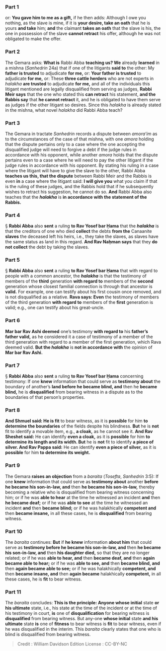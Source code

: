 
### Part 1
or: <b>You gave him to me as a gift,</b> if he then adds: Although I owe you nothing, as the slave is mine, if it is <b>your desire, take an oath</b> that he is yours <b>and take</b> him; <b>and</b> the claimant <b>takes an oath</b> that the slave is his, the one in possession of the slave <b>cannot retract</b> his offer, although he was not obligated to make the offer.

### Part 2
The Gemara asks: <b>What is</b> Rabbi Abba <b>teaching us? We</b> already <b>learned</b> in a mishna (<i>Sanhedrin</i> 24a) that if one of the litigants <b>said to</b> the other: My <b>father is trusted</b> to adjudicate <b>for me,</b> or: <b>Your father is trusted</b> to adjudicate <b>for me,</b> or: These <b>three cattle herders</b> who are not experts in <i>halakha</i> <b>are trusted</b> to adjudicate <b>for me,</b> and all of the individuals this litigant mentioned are legally disqualified from serving as judges, <b>Rabbi Meir says</b> that the one who stated this <b>can retract</b> his statement, <b>and the Rabbis say</b> that <b>he cannot retract</b> it, and he is obligated to have them serve as judges if the other litigant so desires. Since this <i>halakha</i> is already stated in the mishna, what novel <i>halakha</i> did Rabbi Abba teach?

### Part 3
The Gemara in tractate <i>Sanhedrin</i> records a dispute between <i>amora’im</i> as to the circumstances of the case of that mishna, with one <i>amora</i> holding that the dispute pertains only to a case where the one accepting the disqualified judge will need to forgive a debt if the judge rules in accordance with his opponent, while another <i>amora</i> holds that the dispute pertains even to a case where he will need to pay the other litigant if the judge rules in accordance with his opponent. By stating his ruling in a case where the litigant will have to give the slave to the other, Rabbi Abba <b>teaches us this, that the dispute</b> between Rabbi Meir and the Rabbis is even <b>in</b> a case where the litigant said: <b>I will give you</b> what you claim if that is the ruling of these judges, and the Rabbis hold that if he subsequently wishes to retract his suggestion, he cannot do so. <b>And</b> Rabbi Abba also teaches that the <b><i>halakha</i></b> is <b>in accordance with the statement of the Rabbis.</b>

### Part 4
§ <b>Rabbi Abba</b> also <b>sent</b> a ruling <b>to Rav Yosef bar Ḥama</b> that the <b><i>halakha</i></b> is that the creditors of one who died <b>collect</b> the debts <b>from the</b> Canaanite <b>slaves</b> the deceased left his heirs, i.e., they take the slaves, as slaves have the same status as land in this regard. <b>And Rav Naḥman says</b> that they <b>do not collect</b> the debt by taking the slaves.

### Part 5
§ <b>Rabbi Abba</b> also <b>sent</b> a ruling <b>to Rav Yosef bar Ḥama</b> that with regard to people with a common ancestor, the <b><i>halakha</i></b> is that the testimony of members of the <b>third</b> generation <b>with regard to</b> members of the <b>second</b> generation whose closest familial connection is through that ancestor is <b>valid.</b> For example, one can testify about his first cousin once removed, and is not disqualified as a relative. <b>Rava says: Even</b> the testimony of members of the third generation <b>with regard to</b> members of the <b>first</b> generation is valid; e.g., one can testify about his great-uncle.

### Part 6
<b>Mar bar Rav Ashi deemed</b> one’s testimony <b>with regard to</b> his <b>father’s father valid,</b> as he considered it a case of testimony of a member of the third generation with regard to a member of the first generation, which Rava deemed valid. <b>But the <i>halakha</i></b> is <b>not in accordance with</b> the opinion of <b>Mar bar Rav Ashi.</b>

### Part 7
§ <b>Rabbi Abba</b> also <b>sent</b> a ruling <b>to Rav Yosef bar Ḥama</b> concerning testimony: If one <b>knew</b> information that could serve as <b>testimony about</b> the boundary of another’s <b>land before he became blind, and</b> then he <b>became blind,</b> he is <b>disqualified</b> from bearing witness in a dispute as to the boundaries of that person’s properties.

### Part 8
<b>And Shmuel said: He is fit</b> to bear witness, as it is <b>possible</b> for him <b>to determine the boundaries</b> of the fields despite his blindness. <b>But</b> he is <b>not</b> fit to identify a movable item, e.g., <b>a cloak,</b> as he cannot see it. <b>And Rav Sheshet said:</b> He can identify <b>even a cloak,</b> as it is <b>possible</b> for him <b>to determine its length and its width. But</b> he is <b>not</b> fit to identify <b>a piece of silver. And Rav Pappa said:</b> He can identify <b>even a piece of silver,</b> as it is <b>possible</b> for him <b>to determine its weight.</b>

### Part 9
The Gemara <b>raises an objection</b> from a <i>baraita</i> (<i>Tosefta</i>, <i>Sanhedrin</i> 3:5): If one <b>knew</b> information that could serve as <b>testimony about</b> another <b>before he became his son-in-law, and</b> then <b>he became his son-in-law,</b> thereby becoming a relative who is disqualified from bearing witness concerning him; or if he was <b>able to hear</b> at the time he witnessed an incident <b>and</b> then <b>he became deaf;</b> or if he was <b>able to see</b> at the time he witnessed an incident <b>and</b> then <b>became blind;</b> or if he was halakhically <b>competent and</b> then <b>became insane,</b> in all these cases, he is <b>disqualified</b> from bearing witness.

### Part 10
The <i>baraita</i> continues: <b>But</b> if <b>he knew</b> information <b>about him</b> that could serve as <b>testimony before he became his son-in-law, and</b> then <b>he became his son-in-law, and</b> then <b>his daughter died,</b> so that they are no longer related; or if he was <b>able to hear, and</b> then <b>became deaf, and</b> then <b>again became able to hear;</b> or if he was <b>able to see, and</b> then <b>became blind, and</b> then <b>again became able to see;</b> or if he was halakhically <b>competent, and</b> then <b>became insane, and</b> then <b>again became</b> halakhically <b>competent,</b> in all these cases, he is <b>fit</b> to bear witness.

### Part 11
The <i>baraita</i> concludes: <b>This is the principle: Anyone whose initial</b> state <b>or his ultimate</b> state, i.e., his state at the time of the incident or at the time of his testimony in court, <b>is</b> one of <b>disqualification</b> for bearing witness is <b>disqualified</b> from bearing witness. But any-one <b>whose initial</b> state <b>and his ultimate</b> state <b>is</b> one of <b>fitness</b> to bear witness is <b>fit</b> to bear witness, even if he was disqualified in the interim. This <i>baraita</i> clearly states that one who is blind is disqualified from bearing witness.

>Credit : William Davidson Edition
>License : CC-BY-NC